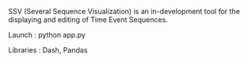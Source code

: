 SSV (Several Sequence Visualization) is an in-development tool for the displaying and editing of Time Event Sequences.


Launch :
python app.py


Libraries : Dash, Pandas